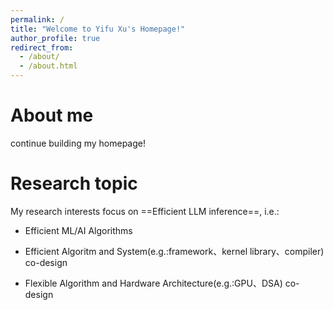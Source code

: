 ```yaml
---
permalink: /
title: "Welcome to Yifu Xu's Homepage!"
author_profile: true
redirect_from: 
  - /about/
  - /about.html
---
```


# About me

continue building my homepage!



# Research topic

My research interests focus on ==Efficient  LLM  inference==, i.e.: 

- Efficient ML/AI Algorithms

- Efficient Algoritm and System(e.g.:framework、kernel library、compiler) co-design

- Flexible Algorithm and Hardware Architecture(e.g.:GPU、DSA) co-design

	
